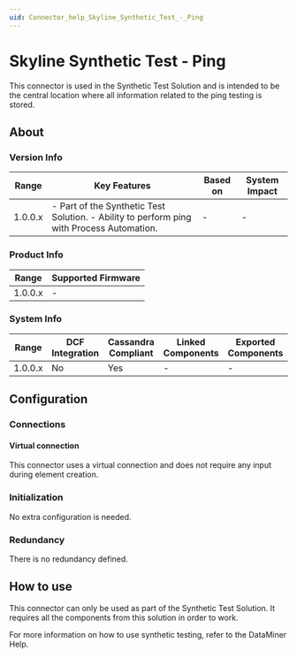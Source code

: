 ```yaml
---
uid: Connector_help_Skyline_Synthetic_Test_-_Ping
---
```


# Skyline Synthetic Test - Ping

This connector is used in the Synthetic Test Solution and is intended to be the central location where all information related to the ping testing is stored.

## About

### Version Info

| **Range** | **Key Features**                                                                           | **Based on** | **System Impact** |
|-----------|--------------------------------------------------------------------------------------------|--------------|-------------------|
| 1.0.0.x   | \- Part of the Synthetic Test Solution. - Ability to perform ping with Process Automation. | \-           | \-                |

### Product Info

| Range     | Supported Firmware     |
|-----------|------------------------|
| 1.0.0.x   | \-                     |

### System Info

| Range     | DCF Integration     | Cassandra Compliant     | Linked Components     | Exported Components     |
|-----------|---------------------|-------------------------|-----------------------|-------------------------|
| 1.0.0.x   | No                  | Yes                     | \-                    | \-                      |

## Configuration

### Connections

#### Virtual connection

This connector uses a virtual connection and does not require any input during element creation.

### Initialization

No extra configuration is needed.

### Redundancy

There is no redundancy defined.

## How to use

This connector can only be used as part of the Synthetic Test Solution. It requires all the components from this solution in order to work.

For more information on how to use synthetic testing, refer to the DataMiner Help.
